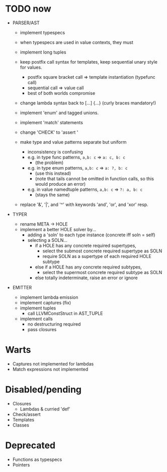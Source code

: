 # TODO now
- PARSER/AST
  - implement typespecs
  - when typespecs are used in value contexts, they must 

  - implement long tuples

  - keep postfix call syntax for templates, keep sequential unary style for values.
    - postfix square bracket call => template instantiation (typefunc call)
    - sequential call => value call
    - best of both worlds compromise

  - change lambda syntax back to [...] {...} (curly braces mandatory!)

  - implement 'enum' and tagged unions.
  - implement 'match' statements

  - change 'CHECK' to 'assert <cond>'

  - make type and value patterns separate but uniform
    - inconsistency is confusing
    - e.g. in type func patterns, `a,b: c` => `a: c, b: c`          
      - (the problem)
    - e.g. in type enum patterns, `a,b: c` => `a: ?, b: c`          
      - (use this instead)
      - (note that tails cannot be omitted in function calls, so this would produce an error)
    - e.g. in value namedtuple patterns, `a,b: c` => `?: a, b: c`   
      - (stays the same)

  - replace '&', '|', and '^' with keywords 'and', 'or', and 'xor' resp.

- TYPER
  - rename META -> HOLE
  - implement a better HOLE solver by...
    - adding a 'soln' to each type instance (concrete iff soln = self)
    - selecting a SOLN...
      - if a HOLE has any concrete required supertypes,
        - select the submost concrete required supertype as SOLN
        - require SOLN as a supertype of each required HOLE subtype
      - else if a HOLE has any concrete required subtypes,
        - select the supermost concrete required subtype as SOLN
      - else totally indeterminate, raise an error or ignore

- EMITTER
  - implement lambda emission
  - implement captures (fix)
  - implement tuples
    - call LLVMConstStruct in AST_TUPLE
  - implement calls
    - no destructuring required
    - pass closures
  
# Warts

- Captures not implemented for lambdas
- Match expressions not implemented

# Disabled/pending

- Closures
  - Lambdas & curried 'def'
- Check/assert
- Templates
- Classes

# Deprecated

- Functions as typespecs
- Pointers
